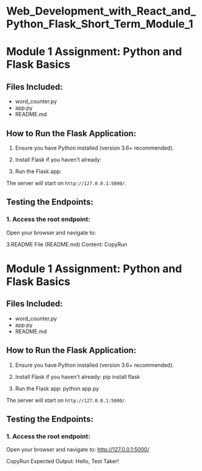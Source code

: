 # Web_Development_with_React_and_Python_Flask_Short_Term_Module_1
# Module 1 Assignment: Python and Flask Basics

## Files Included:
- word_counter.py
- app.py
- README.md

## How to Run the Flask Application:

1. Ensure you have Python installed (version 3.6+ recommended).

2. Install Flask if you haven't already:

3. Run the Flask app:

The server will start on `http://127.0.0.1:5000/`.

## Testing the Endpoints:

### 1. Access the root endpoint:
Open your browser and navigate to:

  3.README File (README.md)
Content:
CopyRun
# Module 1 Assignment: Python and Flask Basics

## Files Included:
- word_counter.py
- app.py
- README.md

## How to Run the Flask Application:

1. Ensure you have Python installed (version 3.6+ recommended).

2. Install Flask if you haven't already:
   pip install flask


3. Run the Flask app:
   python app.py

The server will start on `http://127.0.0.1:5000/`.

## Testing the Endpoints:

### 1. Access the root endpoint:
Open your browser and navigate to:
http://127.0.0.1:5000/

CopyRun
Expected Output:
Hello, Test Taker!

